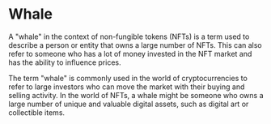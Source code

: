 # Whale

A "whale" in the context of non-fungible tokens (NFTs) is a term used to describe a person or entity that owns a large number of NFTs. This can also refer to someone who has a lot of money invested in the NFT market and has the ability to influence prices.&#x20;

The term "whale" is commonly used in the world of cryptocurrencies to refer to large investors who can move the market with their buying and selling activity. In the world of NFTs, a whale might be someone who owns a large number of unique and valuable digital assets, such as digital art or collectible items.
